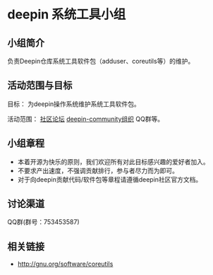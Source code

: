 # deepin 系统工具小组

## 小组简介

负责Deepin仓库系统工具软件包（adduser、coreutils等）的维护。

## 活动范围与目标

目标： 为deepin操作系统维护系统工具软件包。

活动范围：
[社区论坛](https://bbs.deepin.org/)
[deepin-community组织](https://github.com/orgs/deepin-community)
QQ群等。


## 小组章程

* 本着开源为快乐的原则，我们欢迎所有对此目标感兴趣的爱好者加入。
* 不要求产出速度，不强调贡献排行，参与者尽力而为即可。
* 对于向deepin贡献代码/软件包等章程请遵循deepin社区官方文档。

## 讨论渠道

QQ群(群号：753453587)

## 相关链接

- http://gnu.org/software/coreutils


